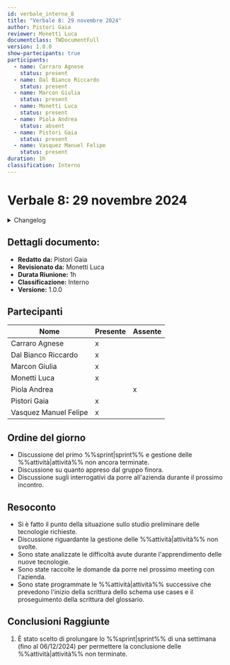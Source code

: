 ```yaml
---
id: verbale_interno_8
title: "Verbale 8: 29 novembre 2024"
author: Pistori Gaia
reviewer: Monetti Luca
documentclass: TWDocumentFull
version: 1.0.0
show-partecipants: true
participants:
  - name: Carraro Agnese
    status: present
  - name: Dal Bianco Riccardo
    status: present
  - name: Marcon Giulia
    status: present
  - name: Monetti Luca
    status: present
  - name: Piola Andrea
    status: absent
  - name: Pistori Gaia
    status: present
  - name: Vasquez Manuel Felipe
    status: present
duration: 1h
classification: Interno
---
```


<!-- ::: {.no-export} -->

# Verbale 8: 29 novembre 2024

<details>
  <summary>Changelog</summary>

<!-- ::: -->

| Data       | Versione | Descrizione                 | Autore       | Data Approvazione | Approvatore  |
| ---------- | -------- | --------------------------- | ------------ | ----------------- | ------------ |
| 30/11/2024 | 1.0.0    | Prima stesura del documento | Pistori Gaia | 02/12/2024        | Monetti Luca |

Table: Changelog

<!-- ::: {.no-export} -->

</details>

## Dettagli documento:

- **Redatto da:** Pistori Gaia
- **Revisionato da:** Monetti Luca
- **Durata Riunione:** 1h
- **Classificazione:** Interno
- **Versione:** 1.0.0

## Partecipanti

| Nome                  | Presente | Assente |
| --------------------- | -------- | ------- |
| Carraro Agnese        | x        |         |
| Dal Bianco Riccardo   | x        |         |
| Marcon Giulia         | x        |         |
| Monetti Luca          | x        |         |
| Piola Andrea          |          | x       |
| Pistori Gaia          | x        |         |
| Vasquez Manuel Felipe | x        |         |

<!-- ::: -->

## Ordine del giorno

- Discussione del primo %%sprint|sprint%% e gestione delle %%attività|attività%% non ancora terminate.
- Discussione su quanto appreso dal gruppo finora.
- Discussione sugli interrogativi da porre all'azienda durante il prossimo incontro.

## Resoconto

- Si è fatto il punto della situazione sullo studio preliminare delle tecnologie richieste.
- Discussione riguardante la gestione delle %%attività|attività%% non svolte.
- Sono state analizzate le difficoltà avute durante l'apprendimento delle nuove tecnologie.
- Sono state raccolte le domande da porre nel prossimo meeting con l'azienda.
- Sono state programmate le %%attività|attività%% successive che prevedono l'inizio della scrittura dello schema use cases e il proseguimento della scrittura del glossario.

## Conclusioni Raggiunte

1. È stato scelto di prolungare lo %%sprint|sprint%% di una settimana (fino al 06/12/2024) per permettere la conclusione delle %%attività|attività%% non terminate.
